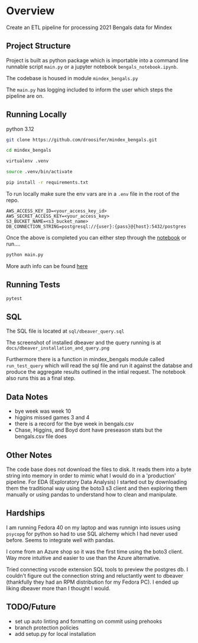 # Overview

Create an ETL pipeline for processing 2021 Bengals data for Mindex

## Project Structure

Project is built as python package which is importable into a command line runnable script `main.py`
or a jupyter notebook `bengals_notebook.ipynb`.

The codebase is housed in module `mindex_bengals.py`

The `main.py` has logging included to inform the user which steps the pipeline are on.

## Running Locally

python 3.12

```bash
git clone https://github.com/droosifer/mindex_bengals.git
```

```bash
cd mindex_bengals
```

```bash
virtualenv .venv
```

```bash
source .venv/bin/activate
```

```bash
pip install -r requirements.txt
```

To run locally make sure the env vars are in a `.env` file in the root of the repo.

```.env
AWS_ACCESS_KEY_ID=<your_access_key_id>
AWS_SECRET_ACCESS_KEY=<your_access_key>
S3_BUCKET_NAME=<s3_bucket_name>
DB_CONNECTION_STRING=postgresql://{user}:{pass}@{host}:5432/postgres
```

Once the above is completed you can either step through the [notebook](bengals_notebook.ipynb) or run....

```bash
python main.py
```

More auth info can be found [here](https://boto3.amazonaws.com/v1/documentation/api/latest/guide/credentials.html)

## Running Tests

```bash
pytest 
```

## SQL

The SQL file is located at `sql/dbeaver_query.sql`

The screenshot of installed dbeaver and the query running is at `docs/dbeaver_installation_and_query.png`

Furthermore there is a function in mindex_bengals module called `run_test_query` which will read the sql file and run it against the databse and produce the aggregate results outlined in the intial request. The notebook also runs this as a final step.

## Data Notes

- bye week was week 10
- higgins missed games 3 and 4
- there is a record for the bye week in bengals.csv
- Chase, Higgins, and Boyd dont have preseason stats but the bengals.csv file does

## Other Notes

The code base does not download the files to disk. It reads them into a byte string into memory in order to mimic what I would do in a 'production' pipeline. For EDA (Exploratory Data Analysis) I started out by downloading them the traditional way using the boto3 s3 client and then exploring them manually or using pandas to understand how to clean and manipulate.

## Hardships 

I am running Fedora 40 on my laptop and was runnign into issues using `psycopg` for python so had to use SQL alchemy which I had never used before. Seems to integrate well with pandas.

I come from an Azure shop so it was the first time using the boto3 client. Way more intuitive and easier to use than the Azure alternative.

Tried connecting vscode extension SQL tools to preview the postgres db. I couldn't figure out the connection string and reluctantly went to dbeaver (thankfully they had an RPM distribution for my Fedora PC). I ended up liking dbeaver more than I thought I would.

## TODO/Future

- set up auto linting and formatting on commit using prehooks
- branch protection policies 
- add setup.py for local installation